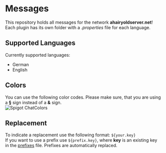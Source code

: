 # Messages
This repository holds all messages for the network **ahairyoldserver.net**! <br>
Each plugin has its own folder with a _.properties_ file for each language.

## Supported Languages
Currently supported languages:
- German
- English

## Colors
You can use the following color codes. Please make sure, that you are using a **§** sign instead of a **&** sign. <br>
![Spigot ChatColors](https://www.spigotmc.org/attachments/example2-png.188806/)

## Replacement
To indicate a replacement use the following format: ```${your.key}``` <br>
If you want to use a prefix use ```${prefix.key}```, where **key** is an existing key in the [prefixes](https://github.com/Ahairyoldserver/Messages/blob/develop/prefixes.properties) file. 
Prefixes are automatically replaced.
